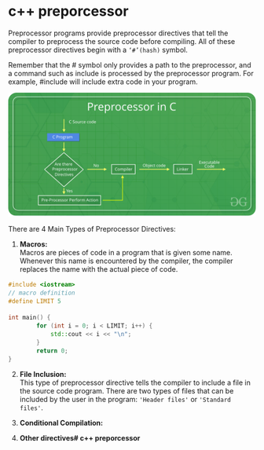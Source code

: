 # **c++ preporcessor**

Preprocessor programs provide preprocessor directives that tell the compiler to preprocess the source code before compiling. 
All of these preprocessor directives begin with a `‘#’(hash)` symbol.

Remember that the # symbol only provides a path to the preprocessor, and a command such as include is processed by the preprocessor program. 
For example, #include will include extra code in your program.

![c-preprocessor](../img-source/Preprocessor-In-C.png)


There are 4 Main Types of Preprocessor Directives:

1. **Macros:**<br/> Macros are pieces of code in a program that is given some name. Whenever this name is encountered by the compiler, 
the compiler replaces the name with the actual piece of code.

```cpp
#include <iostream>
// macro definition
#define LIMIT 5

int main() {
		for (int i = 0; i < LIMIT; i++) {
			std::cout << i << "\n";
		}
		return 0;
}
```

2. **File Inclusion:**<br/>This type of preprocessor directive tells the compiler to include a file in the source code program. There are two types of files that can be included by the user in the program: `'Header files'` or `'Standard files'`.

3. **Conditional Compilation:**
4. **Other directives# c++ preporcessor**




